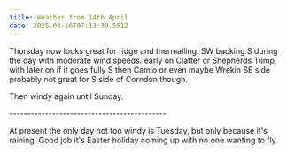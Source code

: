 ```yaml
---
title: Weather from 14th April
date: 2025-04-16T07:13:30.551Z
---
```

Thursday now looks great for ridge and thermalling.  SW backing S during the day with moderate wind speeds.  early on Clatter or Shepherds Tump, with later on if it goes fully S then Camlo or even maybe Wrekin SE side probably not great for S side of Corndon though.

Then windy again until Sunday.

\--------------------------------------------

At present the only day not too windy is Tuesday, but only because it's raining.  Good job it's Easter holiday coming up with no one wanting to fly.